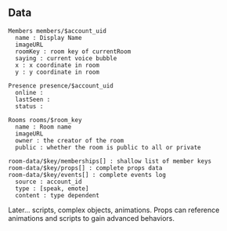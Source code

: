 Data
----

    Members members/$account_uid
      name : Display Name
      imageURL
      roomKey : room key of currentRoom
      saying : current voice bubble
      x : x coordinate in room
      y : y coordinate in room

    Presence presence/$account_uid
      online :
      lastSeen :
      status :

    Rooms rooms/$room_key
      name : Room name
      imageURL
      owner : the creator of the room
      public : whether the room is public to all or private

    room-data/$key/memberships[] : shallow list of member keys
    room-data/$key/props[] : complete props data
    room-data/$key/events[] : complete events log
      source : account_id
      type : [speak, emote]
      content : type dependent

Later... scripts, complex objects, animations. Props can reference animations
and scripts to gain advanced behaviors.
